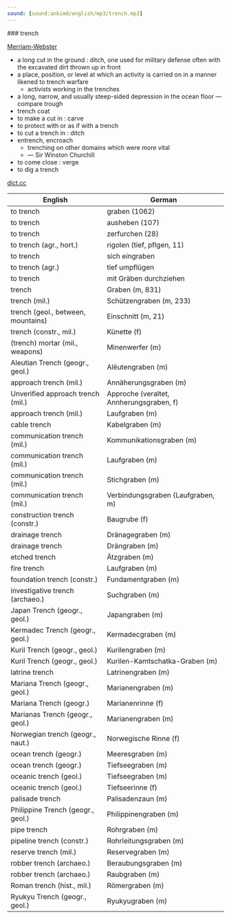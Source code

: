 ```yaml
---
sound: [sound:ankimd/english/mp3/trench.mp3]
---
```


\### trench

[Merriam-Webster](https://www.merriam-webster.com/dictionary/trench)

- a long cut in the ground : ditch, one used for military defense often with the excavated dirt thrown up in front
- a place, position, or level at which an activity is carried on in a manner likened to trench warfare
    - activists working in the trenches
- a long, narrow, and usually steep-sided depression in the ocean floor — compare trough
- trench coat
- to make a cut in : carve
- to protect with or as if with a trench
- to cut a trench in : ditch
- entrench, encroach
    - trenching on other domains which were more vital
    - — Sir Winston Churchill
- to come close : verge
- to dig a trench

[dict.cc](https://www.dict.cc/trench)

| English        | German       |
| -------------- | ------------ |
| to trench | graben (1062) |
| to trench | ausheben (107) |
| to trench | zerfurchen (28) |
| to trench (agr., hort.) | rigolen (tief, pflgen, 11) |
| to trench | sich eingraben |
| to trench (agr.) | tief umpflügen |
| to trench | mit Gräben durchziehen |
| trench | Graben (m, 831) |
| trench (mil.) | Schützengraben (m, 233) |
| trench (geol., between, mountains) | Einschnitt (m, 21) |
| trench (constr., mil.) | Künette (f) |
| (trench) mortar (mil., weapons) | Minenwerfer (m) |
| Aleutian Trench (geogr., geol.) | Alëutengraben (m) |
| approach trench (mil.) | Annäherungsgraben (m) |
| Unverified approach trench (mil.) | Approche (veraltet, Annherungsgraben, f) |
| approach trench (mil.) | Laufgraben (m) |
| cable trench | Kabelgraben (m) |
| communication trench (mil.) | Kommunikationsgraben (m) |
| communication trench (mil.) | Laufgraben (m) |
| communication trench (mil.) | Stichgraben (m) |
| communication trench (mil.) | Verbindungsgraben (Laufgraben, m) |
| construction trench (constr.) | Baugrube (f) |
| drainage trench | Dränagegraben (m) |
| drainage trench | Drängraben (m) |
| etched trench | Ätzgraben (m) |
| fire trench | Laufgraben (m) |
| foundation trench (constr.) | Fundamentgraben (m) |
| investigative trench (archaeo.) | Suchgraben (m) |
| Japan Trench (geogr., geol.) | Japangraben (m) |
| Kermadec Trench (geogr., geol.) | Kermadecgraben (m) |
| Kuril Trench (geogr., geol.) | Kurilengraben (m) |
| Kuril Trench (geogr., geol.) | Kurilen-Kamtschatka-Graben (m) |
| latrine trench | Latrinengraben (m) |
| Mariana Trench (geogr., geol.) | Marianengraben (m) |
| Mariana Trench (geogr.) | Marianenrinne (f) |
| Marianas Trench (geogr., geol.) | Marianengraben (m) |
| Norwegian trench (geogr., naut.) | Norwegische Rinne (f) |
| ocean trench (geogr.) | Meeresgraben (m) |
| ocean trench (geogr.) | Tiefseegraben (m) |
| oceanic trench (geol.) | Tiefseegraben (m) |
| oceanic trench (geol.) | Tiefseerinne (f) |
| palisade trench | Palisadenzaun (m) |
| Philippine Trench (geogr., geol.) | Philippinengraben (m) |
| pipe trench | Rohrgraben (m) |
| pipeline trench (constr.) | Rohrleitungsgraben (m) |
| reserve trench (mil.) | Reservegraben (m) |
| robber trench (archaeo.) | Beraubungsgraben (m) |
| robber trench (archaeo.) | Raubgraben (m) |
| Roman trench (hist., mil.) | Römergraben (m) |
| Ryukyu Trench (geogr., geol.) | Ryukyugraben (m) |
